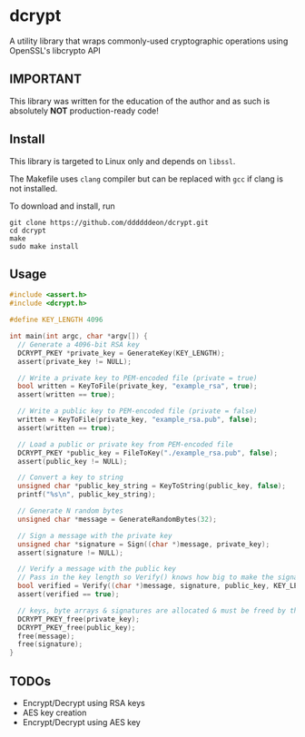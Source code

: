 # dcrypt

A utility library that wraps commonly-used cryptographic operations using OpenSSL's libcrypto API

## IMPORTANT
This library was written for the education of the author and as such is absolutely **NOT** production-ready code!

## Install
This library is targeted to Linux only and depends on `libssl`.

The Makefile uses `clang` compiler but can be replaced with `gcc` if clang is not installed.

To download and install, run

```
git clone https://github.com/ddddddeon/dcrypt.git
cd dcrypt
make
sudo make install
```

## Usage
```c
#include <assert.h>
#include <dcrypt.h>

#define KEY_LENGTH 4096

int main(int argc, char *argv[]) {
  // Generate a 4096-bit RSA key
  DCRYPT_PKEY *private_key = GenerateKey(KEY_LENGTH);
  assert(private_key != NULL);

  // Write a private key to PEM-encoded file (private = true)
  bool written = KeyToFile(private_key, "example_rsa", true);
  assert(written == true);

  // Write a public key to PEM-encoded file (private = false)
  written = KeyToFile(private_key, "example_rsa.pub", false);
  assert(written == true);

  // Load a public or private key from PEM-encoded file
  DCRYPT_PKEY *public_key = FileToKey("./example_rsa.pub", false);
  assert(public_key != NULL);

  // Convert a key to string
  unsigned char *public_key_string = KeyToString(public_key, false);
  printf("%s\n", public_key_string);

  // Generate N random bytes
  unsigned char *message = GenerateRandomBytes(32);

  // Sign a message with the private key
  unsigned char *signature = Sign((char *)message, private_key);
  assert(signature != NULL);

  // Verify a message with the public key
  // Pass in the key length so Verify() knows how big to make the signature
  bool verified = Verify((char *)message, signature, public_key, KEY_LENGTH);
  assert(verified == true);

  // keys, byte arrays & signatures are allocated & must be freed by the caller
  DCRYPT_PKEY_free(private_key);
  DCRYPT_PKEY_free(public_key);
  free(message);
  free(signature);
}
```

## TODOs
- Encrypt/Decrypt using RSA keys
- AES key creation
- Encrypt/Decrypt using AES key